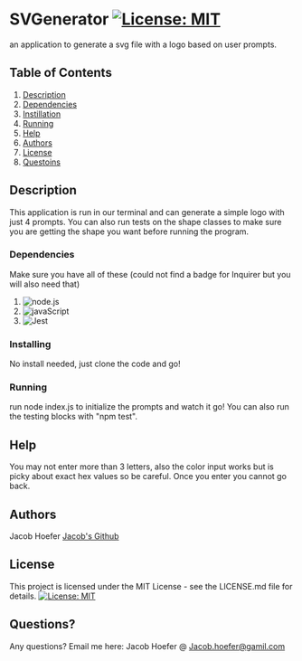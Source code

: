 # SVGenerator [![License: MIT](https://img.shields.io/badge/License-MIT-yellow.svg)](https://opensource.org/licenses/MIT)

an application to generate a svg file with a logo based on user prompts.

## Table of Contents
1. [Description](#Description)
2. [Dependencies](#Dependencies)
3. [Instillation](#Installing)
4. [Running](#Running)
5. [Help](#Help)
6. [Authors](#Authors)
7. [License](#License)
8. [Questoins](#Questions?)


## Description
This application is run in our terminal and can generate a simple logo with just 4 prompts.  You can also run tests on the shape classes to make sure you are getting the shape you want before running the program. 

### Dependencies
Make sure you have all of these (could not find a badge for Inquirer but you will also need that)
1. ![node.js](https://img.shields.io/badge/Node.js-43853D?style=for-the-badge&logo=node.js&logoColor=white)
2. ![javaScript](https://img.shields.io/badge/JavaScript-323330?style=for-the-badge&logo=javascript&logoColor=F7DF1E)
3. ![Jest](https://img.shields.io/badge/-jest-%23C21325?style=for-the-badge&logo=jest&logoColor=white)

### Installing
No install needed, just clone the code and go!

### Running
run node index.js to initialize the prompts and watch it go! You can also run the testing blocks with "npm test".

## Help
You may not enter more than 3 letters, also the color input works but is picky about exact hex values so be careful. Once you enter you cannot go back.

## Authors
Jacob Hoefer
[Jacob's Github](https://github.com/GendySparrowhawk)

## License
This project is licensed under the MIT License - see the LICENSE.md file for details.
[![License: MIT](https://img.shields.io/badge/License-MIT-yellow.svg)](https://opensource.org/licenses/MIT)



## Questions?
Any questions? Email me here:
Jacob Hoefer 
@ Jacob.hoefer@gamil.com
